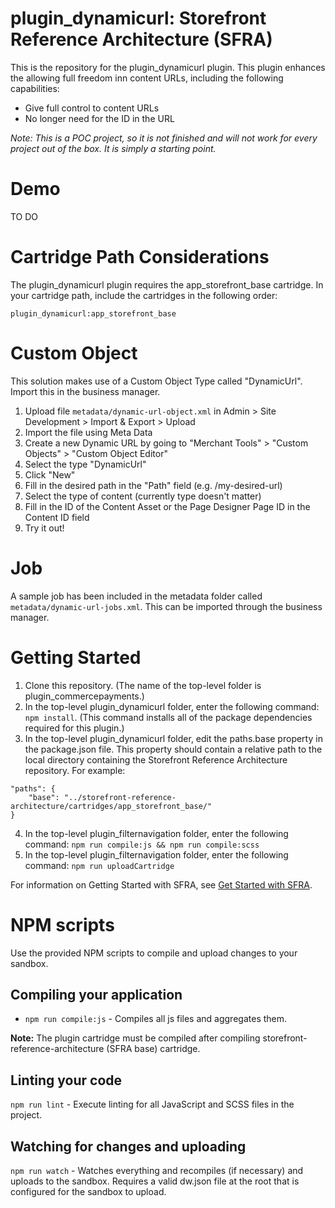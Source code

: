 # plugin_dynamicurl: Storefront Reference Architecture (SFRA)

This is the repository for the plugin_dynamicurl plugin. This plugin enhances the allowing full freedom inn content URLs, including the following capabilities:

* Give full control to content URLs
* No longer need for the ID in the URL

_Note: This is a POC project, so it is not finished and will not work for every project out of the box. It is simply a starting point._

# Demo
TO DO

# Cartridge Path Considerations
The plugin_dynamicurl plugin requires the app\_storefront\_base cartridge. In your cartridge path, include the cartridges in the following order:

```
plugin_dynamicurl:app_storefront_base
```

# Custom Object
This solution makes use of a Custom Object Type called "DynamicUrl". Import this in the business manager.

1. Upload file ```metadata/dynamic-url-object.xml``` in Admin > Site Development > Import & Export > Upload
2. Import the file using Meta Data
3. Create a new Dynamic URL by going to "Merchant Tools" > "Custom Objects" > "Custom Object Editor"
4. Select the type "DynamicUrl"
5. Click "New"
6. Fill in the desired path in the "Path" field (e.g. /my-desired-url)
7. Select the type of content (currently type doesn't matter)
8. Fill in the ID of the Content Asset or the Page Designer Page ID in the Content ID field
9. Try it out!

# Job
A sample job has been included in the metadata folder called ```metadata/dynamic-url-jobs.xml```. This can be imported through the business manager.

# Getting Started

1. Clone this repository. (The name of the top-level folder is plugin\_commercepayments.)
2. In the top-level plugin_dynamicurl folder, enter the following command: `npm install`. (This command installs all of the package dependencies required for this plugin.)
3. In the top-level plugin_dynamicurl folder, edit the paths.base property in the package.json file. This property should contain a relative path to the local directory containing the Storefront Reference Architecture repository. For example:
```
"paths": {
    "base": "../storefront-reference-architecture/cartridges/app_storefront_base/"
}
```
4. In the top-level plugin_filternavigation folder, enter the following command: `npm run compile:js && npm run compile:scss`
5. In the top-level plugin_filternavigation folder, enter the following command: `npm run uploadCartridge`

For information on Getting Started with SFRA, see [Get Started with SFRA](https://documentation.b2c.commercecloud.salesforce.com/DOC1/index.jsp?topic=%2Fcom.demandware.dochelp%2Fcontent%2Fb2c_commerce%2Ftopics%2Fsfra%2Fb2c_sfra_setup.html).

# NPM scripts
Use the provided NPM scripts to compile and upload changes to your sandbox.

## Compiling your application

* `npm run compile:js` - Compiles all js files and aggregates them.

**Note:** The plugin cartridge must be compiled after compiling storefront-reference-architecture (SFRA base) cartridge.

## Linting your code

`npm run lint` - Execute linting for all JavaScript and SCSS files in the project.

## Watching for changes and uploading

`npm run watch` - Watches everything and recompiles (if necessary) and uploads to the sandbox. Requires a valid dw.json file at the root that is configured for the sandbox to upload.
